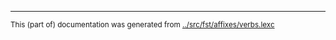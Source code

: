








































































* * *
<small>This (part of) documentation was generated from [../src/fst/affixes/verbs.lexc](http://github.com/giellalt/lang-ipk/blob/main/../src/fst/affixes/verbs.lexc)</small>